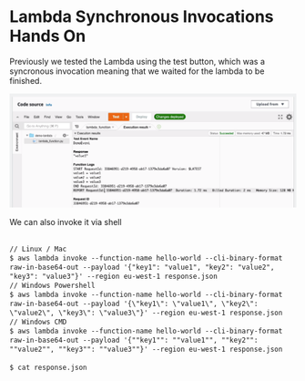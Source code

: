 # Lambda Synchronous Invocations Hands On

Previously we tested the Lambda using the test button, which was a syncronous invocation meaning that we waited for the lambda to be finished.

![](img/2022-05-12-07-01-45.png)

We can also invoke it via shell

```console

// Linux / Mac
$ aws lambda invoke --function-name hello-world --cli-binary-format raw-in-base64-out --payload '{"key1": "value1", "key2": "value2", "key3": "value3"}' --region eu-west-1 response.json
// Windows Powershell
$ aws lambda invoke --function-name hello-world --cli-binary-format raw-in-base64-out --payload '{\"key1\": \"value1\", \"key2\": \"value2\", \"key3\": \"value3\"}' --region eu-west-1 response.json
// Windows CMD
$ aws lambda invoke --function-name hello-world --cli-binary-format raw-in-base64-out --payload '{""key1"": ""value1"", ""key2"": ""value2"", ""key3"": ""value3""}' --region eu-west-1 response.json

$ cat response.json
```

